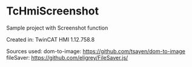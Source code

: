 # TcHmiScreenshot
Sample project with Screenshot function

Created in: TwinCAT HMI 1.12.758.8

Sources used:
dom-to-image: https://github.com/tsayen/dom-to-image
fileSaver: https://github.com/eligrey/FileSaver.js/
